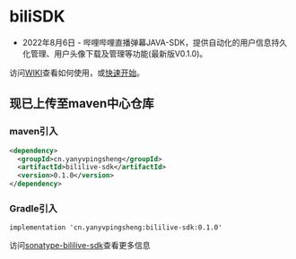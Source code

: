 # biliSDK

- 2022年8月6日 - 哔哩哔哩直播弹幕JAVA-SDK，提供自动化的用户信息持久化管理、用户头像下载及管理等功能(最新版V0.1.0)。

访问[WIKI](https://github.com/yanyvgongzuoshi/biliSDK/wiki/%E9%A6%96%E9%A1%B5)查看如何使用，或[快速开始](https://)。

## 现已上传至maven中心仓库

### maven引入

```xml
<dependency>
  <groupId>cn.yanyvpingsheng</groupId>
  <artifactId>bililive-sdk</artifactId>
  <version>0.1.0</version>
</dependency>
```

### Gradle引入

```properties
implementation 'cn.yanyvpingsheng:bililive-sdk:0.1.0'
```

访问[sonatype-bililive-sdk](https://search.maven.org/artifact/cn.yanyvpingsheng/bililive-sdk)查看更多信息
